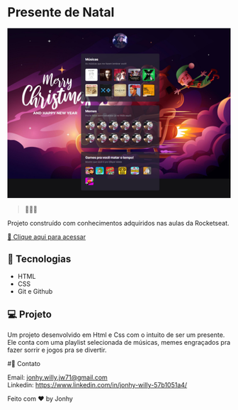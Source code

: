 # Presente de Natal

![preview](./.github/preview.png)

> 🎅🎄🎆

Projeto construído com conhecimentos adquiridos nas aulas da Rocketseat.

[ 🔗 Clique aqui para acessar](https://jonhy-willy.github.io/Projeto_eSports_Rocketseat/)

## 🚀 Tecnologias

- HTML
- CSS
- Git e Github

## 💻 Projeto

Um projeto desenvolvido em Html e Css com o intuito de ser um presente. Ele conta com uma playlist selecionada de músicas, memes engraçados pra fazer sorrir e jogos pra se divertir.

#💛 Contato

Email: jonhy.willy.jw71@gmail.com <br>
Linkedin: https://www.linkedin.com/in/jonhy-willy-57b1051a4/

Feito com ♥ by Jonhy

